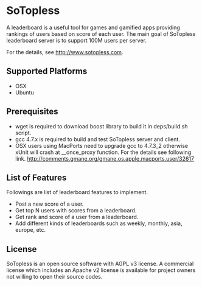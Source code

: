 SoTopless
=========
A leaderboard is a useful tool for games and gamified apps providing rankings of users based on score of each user.
The main goal of SoTopless leaderboard server is to support 100M users per server. 

For the details, see http://www.sotopless.com.

Supported Platforms
-------------------
*  OSX
*  Ubuntu

Prerequisites
-------------
*  wget is required to download boost library to build it in deps/build.sh script.
*  gcc 4.7.x is required to build and test SoTopless server and client.
*  OSX users using MacPorts need to upgrade gcc to 4.7.3_2 otherwise xUnit will crash at __once_proxy function. For the details see following link.
http://comments.gmane.org/gmane.os.apple.macports.user/32617

List of Features
----------------
Followings are list of leaderboard features to implement.

*  Post a new score of a user.
*  Get top N users with scores from a leaderboard.
*  Get rank and score of a user from a leaderboard.
*  Add different kinds of leaderboards such as weekly, monthly, asia, europe, etc.

License
-------
SoTopless is an open source software with AGPL v3 license. A commercial license which includes an Apache v2 license is available for project owners not willing to open their source codes.
